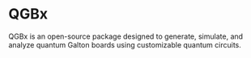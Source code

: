 # QGBx
QGBx is an open-source package designed to generate, simulate, and analyze quantum Galton boards using customizable quantum circuits.

